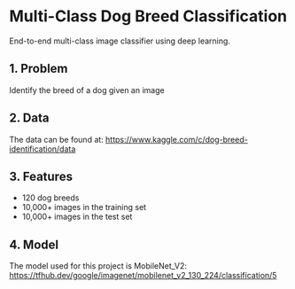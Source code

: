 # Multi-Class Dog Breed Classification

End-to-end multi-class image classifier using deep learning.

## 1. Problem

Identify the breed of a dog given an image

## 2. Data

The data can be found at:
https://www.kaggle.com/c/dog-breed-identification/data

## 3. Features

* 120 dog breeds
* 10,000+ images in the training set
* 10,000+ images in the test set
## 4. Model

The model used for this project is MobileNet_V2:
https://tfhub.dev/google/imagenet/mobilenet_v2_130_224/classification/5